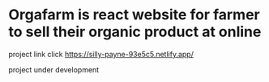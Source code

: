 # Orgafarm is react website for farmer to sell their organic product at online

project link click https://silly-payne-93e5c5.netlify.app/

project under development 
